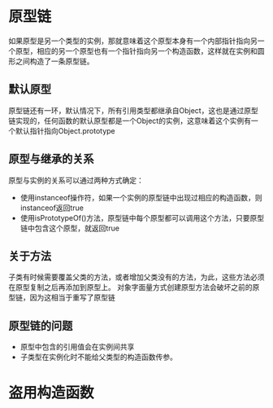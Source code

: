 # 原型链
如果原型是另一个类型的实例，那就意味着这个原型本身有一个内部指针指向另一个原型，相应的另一个原型也有一个指针指向另一个构造函数，这样就在实例和圆形之间构造了一条原型链。
## 默认原型
原型链还有一环，默认情况下，所有引用类型都继承自Object，这也是通过原型链实现的，任何函数的默认原型都是一个Object的实例，这意味着这个实例有一个默认指针指向Object.prototype
## 原型与继承的关系
原型与实例的关系可以通过两种方式确定：
- 使用instanceof操作符，如果一个实例的原型链中出现过相应的构造函数，则instanceof返回true
- 使用isPrototypeOf()方法，原型链中每个原型都可以调用这个方法，只要原型链中包含这个原型，就返回true

## 关于方法
子类有时候需要覆盖父类的方法，或者增加父类没有的方法，为此，这些方法必须在原型复制之后再添加到原型上。
对象字面量方式创建原型方法会破坏之前的原型链，因为这相当于重写了原型链
## 原型链的问题
- 原型中包含的引用值会在实例间共享
- 子类型在实例化时不能给父类型的构造函数传参。

# 盗用构造函数
